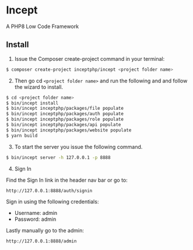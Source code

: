 # Incept
A PHP8 Low Code Framework

## Install

1. Issue the Composer create-project command in your terminal:

```bash
$ composer create-project inceptphp/incept <project folder name>
```

2. Then go cd `<project folder name>` and run the following and and follow the
wizard to install.

```bash
$ cd <project folder name>
$ bin/incept install
$ bin/incept inceptphp/packages/file populate
$ bin/incept inceptphp/packages/auth populate
$ bin/incept inceptphp/packages/role populate
$ bin/incept inceptphp/packages/api populate
$ bin/incept inceptphp/packages/website populate
$ yarn build
```

3. To start the server you issue the following command.

```bash
$ bin/incept server -h 127.0.0.1 -p 8888
```

4. Sign In

Find the Sign In link in the header nav bar or go to:

```
http://127.0.0.1:8888/auth/signin
```

Sign in using the following credentials:

 - Username: admin
 - Password: admin

Lastly manually go to the admin:

```
http://127.0.0.1:8888/admin
```
